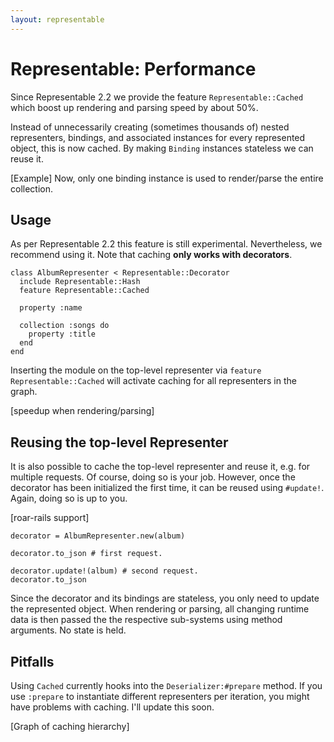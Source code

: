 ```yaml
---
layout: representable
---
```


# Representable: Performance

Since Representable 2.2 we provide the feature `Representable::Cached` which boost up rendering and parsing speed by about 50%.

Instead of unnecessarily creating (sometimes thousands of) nested representers, bindings, and associated instances for every represented object, this is now cached. By making `Binding` instances stateless we can reuse it.

[Example]
Now, only one binding instance is used to render/parse the entire collection.


## Usage

As per Representable 2.2 this feature is still experimental. Nevertheless, we recommend using it. Note that caching **only works with decorators**.


	class AlbumRepresenter < Representable::Decorator
	  include Representable::Hash
	  feature Representable::Cached

	  property :name

	  collection :songs do
	    property :title
	  end
	end


Inserting the module on the top-level representer via `feature Representable::Cached` will activate caching for all representers in the graph.

[speedup when rendering/parsing]

## Reusing the top-level Representer

It is also possible to cache the top-level representer and reuse it, e.g. for multiple requests. Of course, doing so is your job. However, once the decorator has been initialized the first time, it can be reused using `#update!`. Again, doing so is up to you.

[roar-rails support]

	decorator = AlbumRepresenter.new(album)

	decorator.to_json # first request.

	decorator.update!(album) # second request.
	decorator.to_json


Since the decorator and its bindings are stateless, you only need to update the represented object. When rendering or parsing, all changing runtime data is then passed the the respective sub-systems using method arguments. No state is held.

## Pitfalls

Using `Cached` currently hooks into the `Deserializer:#prepare` method. If you use `:prepare` to instantiate different representers per iteration, you might have problems with caching. I'll update this soon.

[Graph of caching hierarchy]
